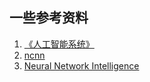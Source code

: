 ## 一些参考资料

1. [《人工智能系统》](https://github.com/microsoft/AI-System/tree/main/Textbook)
2. [ncnn](https://github.com/Tencent/ncnn)
3. [Neural Network Intelligence](https://nni.readthedocs.io/zh/stable/compression/overview.html)